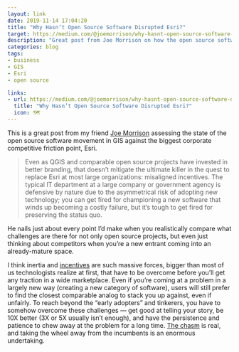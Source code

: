 ```yaml
---
layout: link
date: 2019-11-14 17:04:20
title: "Why Hasn’t Open Source Software Disrupted Esri?"
target: https://medium.com/@joemorrison/why-hasnt-open-source-software-disrupted-esri-a55896dd6f58
description: "Great post from Joe Morrison on how the open source software movement has been unable to unseat Esri in most markets."
categories: blog
tags:
- business
- GIS
- Esri
- open source

links:
- url: https://medium.com/@joemorrison/why-hasnt-open-source-software-disrupted-esri-a55896dd6f58
  title: "Why Hasn’t Open Source Software Disrupted Esri?"
  icon: 🗺
---
```


This is a great post from my friend [Joe Morrison](https://twitter.com/mouthofmorrison "Joe Morrison") assessing the state of the open source software movement in GIS against the biggest corporate competitive friction point, Esri.

> Even as QGIS and comparable open source projects have invested in better branding, that doesn’t mitigate the ultimate killer in the quest to replace Esri at most large organizations: misaligned incentives. The typical IT department at a large company or government agency is defensive by nature due to the asymmetrical risk of adopting new technology; you can get fired for championing a new software that winds up becoming a costly failure, but it’s tough to get fired for preserving the status quo.

He nails just about every point I’d make when you realistically compare what challenges are there for not only open source projects, but even just thinking about competitors when you’re a new entrant coming into an already-mature space.

I think inertia and [incentives](/post/the-magic-of-recurring-revenue/ "The Magic of Recurring Revenue") are such massive forces, bigger than most of us technologists realize at first, that have to be overcome before you’ll get any traction in a wide marketplace. Even if you’re coming at a problem in a largely new way (creating a new category of software), users will still prefer to find the closest comparable analog to stack you up against, even if unfairly. To reach beyond the “early adopters” and tinkerers, you have to somehow overcome these challenges — get good at telling your story, be 10X better (3X or 5X usually isn’t enough), and have the persistence and patience to chew away at the problem for a long time. [The chasm](/post/reaching-the-early-majority/ "Reaching the Early Majority") is real, and taking the wheel away from the incumbents is an enormous undertaking.

